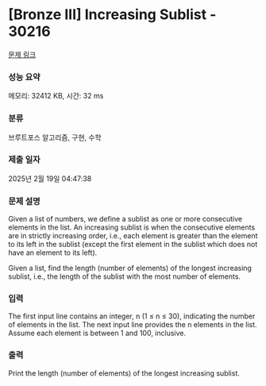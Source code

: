 # [Bronze III] Increasing Sublist - 30216 

[문제 링크](https://www.acmicpc.net/problem/30216) 

### 성능 요약

메모리: 32412 KB, 시간: 32 ms

### 분류

브루트포스 알고리즘, 구현, 수학

### 제출 일자

2025년 2월 19일 04:47:38

### 문제 설명

<p>Given a list of numbers, we define a sublist as one or more consecutive elements in the list. An increasing sublist is when the consecutive elements are in strictly increasing order, i.e., each element is greater than the element to its left in the sublist (except the first element in the sublist which does not have an element to its left).</p>

<p>Given a list, find the length (number of elements) of the longest increasing sublist, i.e., the length of the sublist with the most number of elements.</p>

### 입력 

 <p>The first input line contains an integer, n (1 ≤ n ≤ 30), indicating the number of elements in the list. The next input line provides the n elements in the list. Assume each element is between 1 and 100, inclusive.</p>

### 출력 

 <p>Print the length (number of elements) of the longest increasing sublist.</p>

